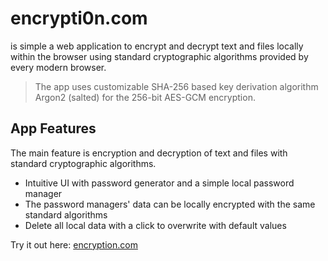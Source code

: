 # encrypti0n.com

is simple a web application to encrypt and decrypt text and files locally within the browser using standard cryptographic algorithms provided by every modern browser.

> The app uses customizable SHA-256 based key derivation algorithm Argon2 (salted) for the 256-bit AES-GCM encryption.
  
## App Features

The main feature is encryption and decryption of text and files with standard cryptographic algorithms.

- Intuitive UI with password generator and a simple local password manager
- The password managers' data can be locally encrypted with the same standard algorithms
- Delete all local data with a click to overwrite with default values

Try it out here: [encryption.com](https://encrypti0n.com)
